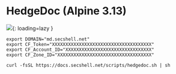 # HedgeDoc (Alpine 3.13)

![](../img/services/hedgedoc.png?raw=true){: loading=lazy }

```shell
export DOMAIN="md.secshell.net"
export CF_Token="XXXXXXXXXXXXXXXXXXXXXXXXXXXXXXXXXXXXX"
export CF_Account_ID="XXXXXXXXXXXXXXXXXXXXXXXXXXXXXXXX"
export CF_Zone_ID="XXXXXXXXXXXXXXXXXXXXXXXXXXXXXXXXXXX"

curl -fsSL https://docs.secshell.net/scripts/hedgedoc.sh | sh
```
